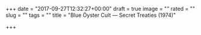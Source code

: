 +++
date = "2017-09-27T12:32:27+00:00"
draft = true
image = ""
rated = ""
slug = ""
tags = ""
title = "Blue Öyster Cult — Secret Treaties (1974)"

+++
